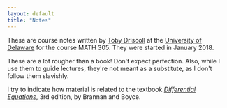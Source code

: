 ```yaml
---
layout: default
title: "Notes"
---
```


These are course notes written by [Toby Driscoll](http://tobydriscoll.net) at the [University of Delaware](http://udel.edu) for the course MATH 305. They were started in January 2018.

These are a lot rougher than a book! Don't expect perfection. Also, while I use them to guide lectures, they're not meant as a substitute, as I don't follow them slavishly. 

I try to indicate how material is related to the textbook [*Differential Equations*](http://bcs.wiley.com/he-bcs/Books?action=index&itemId=1118531779&bcsId=9431), 3rd edition, by Brannan and Boyce.
